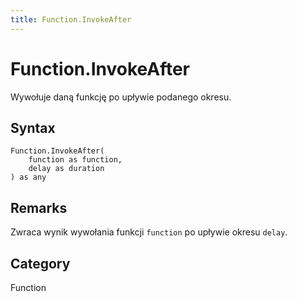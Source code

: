 ```yaml
---
title: Function.InvokeAfter
---
```


# Function.InvokeAfter


Wywołuje daną funkcję po upływie podanego okresu.


## Syntax

```powerquery
Function.InvokeAfter(
    function as function,
    delay as duration
) as any
```


## Remarks

Zwraca wynik wywołania funkcji <code>function</code> po upływie okresu <code>delay</code>.



## Category
Function
